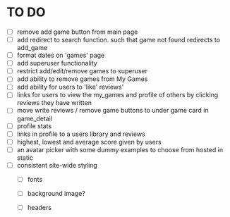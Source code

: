 # TO DO

- [ ] remove add game button from main page
- [ ] add redirect to search function. such that game not found redirects to add_game
- [ ] format dates on 'games' page
- [ ] add superuser functionality
- [ ] restrict add/edit/remove games to superuser
- [ ] add ability to remove games from My Games
- [ ] add ability for users to 'like' reviews' 
- [ ] links for users to view the my_games and profile of others by clicking reviews they have written
- [ ] move write reviews / remove game buttons to under game card in game_detail
- [ ] profile stats 
- [ ] links in profile to a users library and reviews
- [ ] highest, lowest and average score given by users
- [ ] an avatar picker with some dummy examples to choose from hosted in static
- [ ] consistent site-wide styling
    - [ ] fonts
    - [ ] background image?
    - [ ] headers

